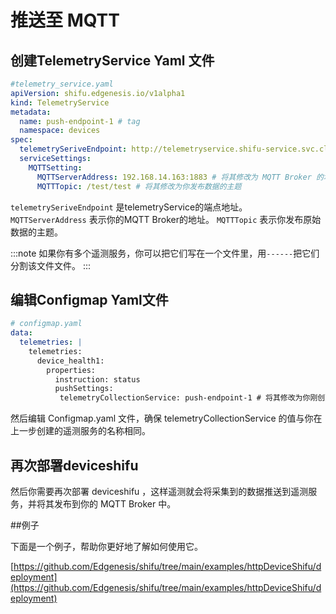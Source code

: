 # 推送至 MQTT

## 创建TelemetryService Yaml 文件
```yaml
#telemetry_service.yaml
apiVersion: shifu.edgenesis.io/v1alpha1
kind: TelemetryService
metadata:
  name: push-endpoint-1 # tag
  namespace: devices
spec:
  telemetrySeriveEndpoint: http://telemetryservice.shifu-service.svc.cluster.local
  serviceSettings:
    MQTTSetting:
      MQTTServerAddress: 192.168.14.163:1883 # 将其修改为 MQTT Broker 的地址
      MQTTTopic: /test/test # 将其修改为你发布数据的主题
```

`telemetrySeriveEndpoint` 是telemetryService的端点地址。
`MQTTServerAddress` 表示你的MQTT Broker的地址。
`MQTTTopic` 表示你发布原始数据的主题。

:::note
如果你有多个遥测服务，你可以把它们写在一个文件里，用`------`把它们分割该文件文件。
:::

## 编辑Configmap Yaml文件
```yaml
# configmap.yaml
data:
  telemetries: |
    telemetries:
      device_health1:
        properties:
          instruction: status
          pushSettings:
           telemetryCollectionService: push-endpoint-1 # 将其修改为你刚创建TelemetryService的名字(# tag)
```
然后编辑 Configmap.yaml 文件，确保 telemetryCollectionService 的值与你在上一步创建的遥测服务的名称相同。

## 再次部署deviceshifu

然后你需要再次部署 deviceshifu ，这样遥测就会将采集到的数据推送到遥测服务，并将其发布到你的 MQTT Broker 中。

##例子

下面是一个例子，帮助你更好地了解如何使用它。

[https://github.com/Edgenesis/shifu/tree/main/examples/httpDeviceShifu/deployment](https://github.com/Edgenesis/shifu/tree/main/examples/httpDeviceShifu/deployment)
